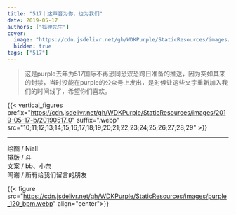 ```yaml
---
title: "517｜这声音为你，也为我们"
date: 2019-05-17
authors: ["狐狸先生"]
cover:
  image: "https://cdn.jsdelivr.net/gh/WDKPurple/StaticResources/images/2019-05-17-b/20190517_008.png"
  hidden: true
tags: ["517"]
---
```


> 这是purple去年为517国际不再恐同恐双恐跨日准备的推送，因为突如其来的封禁，当时没能在purple的公众号上发出，是时候让这些文字重新加入我们的时间线了，希望你们喜欢。

{{< vertical_figures
prefix="https://cdn.jsdelivr.net/gh/WDKPurple/StaticResources/images/2019-05-17-b/20190517_0"
suffix=".webp"
src="10;11;12;13;14;15;16;17;18;19;20;21;22;23;24;25;26;27;28;29" >}}

---

绘图 / Niall<br>
排版 / 斗<br>
文案 / bb、小奈<br>
鸣谢 / 所有给我们留言的朋友

{{< figure src="https://cdn.jsdelivr.net/gh/WDKPurple/StaticResources/images/purple_120_bpm.webp" align="center">}}
